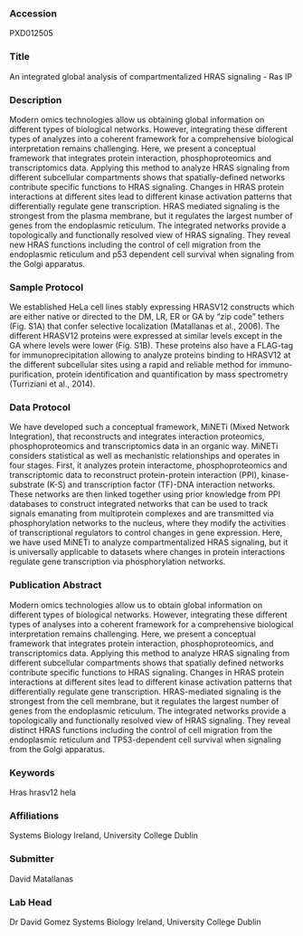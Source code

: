 ### Accession
PXD012505

### Title
An integrated global analysis of compartmentalized HRAS signaling - Ras IP

### Description
Modern omics technologies allow us obtaining global information on different types of biological networks. However, integrating these different types of analyzes into a coherent framework for a comprehensive biological interpretation remains challenging. Here, we present a conceptual framework that integrates protein interaction, phosphoproteomics and transcriptomics data. Applying this method to analyze HRAS signaling from different subcellular compartments shows that spatially-defined networks contribute specific functions to HRAS signaling. Changes in HRAS protein interactions at different sites lead to different kinase activation patterns that differentially regulate gene transcription. HRAS mediated signaling is the strongest from the plasma membrane, but it regulates the largest number of genes from the endoplasmic reticulum. The integrated networks provide a topologically and functionally resolved view of HRAS signaling. They reveal new HRAS functions including the control of cell migration from the endoplasmic reticulum and p53 dependent cell survival when signaling from the Golgi apparatus.

### Sample Protocol
We established HeLa cell lines stably expressing HRASV12 constructs which are either native or directed to the DM, LR, ER or GA by “zip code” tethers (Fig. S1A) that confer selective localization (Matallanas et al., 2006). The different HRASV12 proteins were expressed at similar levels except in the GA where levels were lower (Fig. S1B). These proteins also have a FLAG-tag for immunoprecipitation allowing to analyze proteins binding to HRASV12 at the different subcellular sites using a rapid and reliable method for immuno-purification, protein identification and quantification by mass spectrometry (Turriziani et al., 2014).

### Data Protocol
We have developed such a conceptual framework, MiNETi (Mixed Network Integration), that reconstructs and integrates interaction proteomics, phosphoproteomics and transcriptomics data in an organic way. MiNETi considers statistical as well as mechanistic relationships and operates in four stages. First, it analyzes protein interactome, phosphoproteomics and transcriptomic data to reconstruct protein-protein interaction (PPI), kinase-substrate (K-S) and transcription factor (TF)-DNA interaction networks. These networks are then linked together using prior knowledge from PPI databases to construct integrated networks that can be used to track signals emanating from multiprotein complexes and are transmitted via phosphorylation networks to the nucleus, where they modify the activities of transcriptional regulators to control changes in gene expression. Here, we have used MiNETi to analyze compartmentalized HRAS signaling, but it is universally applicable to datasets where changes in protein interactions regulate gene transcription via phosphorylation networks.

### Publication Abstract
Modern omics technologies allow us to obtain global information on different types of biological networks. However, integrating these different types of analyses into a coherent framework for a comprehensive biological interpretation remains challenging. Here, we present a conceptual framework that integrates protein interaction, phosphoproteomics, and transcriptomics data. Applying this method to analyze HRAS signaling from different subcellular compartments shows that spatially defined networks contribute specific functions to HRAS signaling. Changes in HRAS protein interactions at different sites lead to different kinase activation patterns that differentially regulate gene transcription. HRAS-mediated signaling is the strongest from the cell membrane, but it regulates the largest number of genes from the endoplasmic reticulum. The integrated networks provide a topologically and functionally resolved view of HRAS signaling. They reveal distinct HRAS functions including the control of cell migration from the endoplasmic reticulum and TP53-dependent cell survival when signaling from the Golgi apparatus.

### Keywords
Hras  hrasv12 hela

### Affiliations
Systems Biology Ireland, University College Dublin

### Submitter
David Matallanas

### Lab Head
Dr David Gomez
Systems Biology Ireland, University College Dublin


